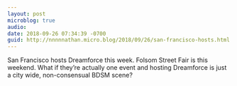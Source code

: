 ```yaml
---
layout: post
microblog: true
audio: 
date: 2018-09-26 07:34:39 -0700
guid: http://nnnnnathan.micro.blog/2018/09/26/san-francisco-hosts.html
---
```

San Francisco hosts Dreamforce this week. Folsom Street Fair is this weekend. What if they’re actually one event and hosting Dreamforce is just a city wide, non-consensual BDSM scene?

